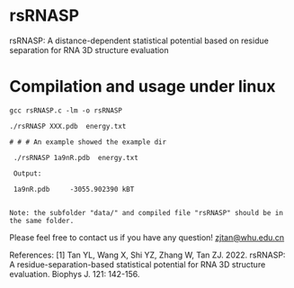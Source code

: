 
# rsRNASP

rsRNASP: A distance-dependent statistical potential based on residue separation for RNA 3D structure evaluation

# Compilation and usage under linux

```
gcc rsRNASP.c -lm -o rsRNASP

./rsRNASP XXX.pdb  energy.txt

# # # An example showed the example dir

 ./rsRNASP 1a9nR.pdb  energy.txt

 Output:
   
 1a9nR.pdb     -3055.902390 kBT
 
 
Note: the subfolder "data/" and compiled file "rsRNASP" should be in the same folder.

```

Please feel free to contact us if you have any question!
zjtan@whu.edu.cn

References:
[1] Tan YL, Wang X, Shi YZ, Zhang W, Tan ZJ. 2022. rsRNASP: A residue-separation-based statistical potential for RNA 3D structure evaluation. Biophys J. 121: 142-156.
